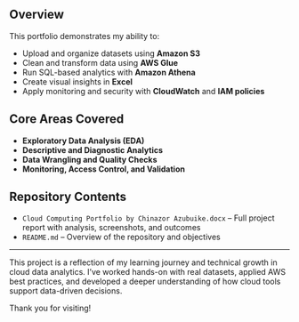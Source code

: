 ## Overview

This portfolio demonstrates my ability to:

- Upload and organize datasets using **Amazon S3**
- Clean and transform data using **AWS Glue**
- Run SQL-based analytics with **Amazon Athena**
- Create visual insights in **Excel**
- Apply monitoring and security with **CloudWatch** and **IAM policies**

## Core Areas Covered

- **Exploratory Data Analysis (EDA)**
- **Descriptive and Diagnostic Analytics**
- **Data Wrangling and Quality Checks**
- **Monitoring, Access Control, and Validation**

## Repository Contents

- `Cloud Computing Portfolio by Chinazor Azubuike.docx` – Full project report with analysis, screenshots, and outcomes
- `README.md` – Overview of the repository and objectives

---

This project is a reflection of my learning journey and technical growth in cloud data analytics. I’ve worked hands-on with real datasets, applied AWS best practices, and developed a deeper understanding of how cloud tools support data-driven decisions.

Thank you for visiting!
